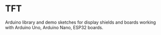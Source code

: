 # TFT
Arduino library and demo sketches for display shields and boards working with Arduino Uno, Arduino Nano, ESP32 boards.
